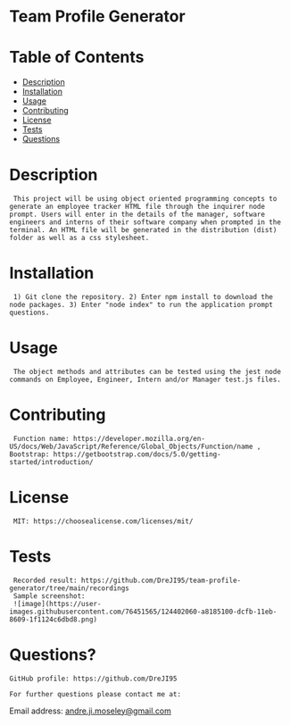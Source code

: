 
  # Team Profile Generator

  # Table of Contents
  * [Description](#description)
  * [Installation](#installation)
  * [Usage](#usage)
  * [Contributing](#contributing)
  * [License](#license)
  * [Tests](#tests)
  * [Questions](#questions?)

  # Description
     This project will be using object oriented programming concepts to generate an employee tracker HTML file through the inquirer node prompt. Users will enter in the details of the manager, software engineers and interns of their software company when prompted in the terminal. An HTML file will be generated in the distribution (dist) folder as well as a css stylesheet.

  # Installation 
     1) Git clone the repository. 2) Enter npm install to download the node packages. 3) Enter "node index" to run the application prompt questions. 

  # Usage 
     The object methods and attributes can be tested using the jest node commands on Employee, Engineer, Intern and/or Manager test.js files.

  # Contributing
     Function name: https://developer.mozilla.org/en-US/docs/Web/JavaScript/Reference/Global_Objects/Function/name , Bootstrap: https://getbootstrap.com/docs/5.0/getting-started/introduction/ 

  # License
     MIT: https://choosealicense.com/licenses/mit/

  # Tests
     Recorded result: https://github.com/DreJI95/team-profile-generator/tree/main/recordings
     Sample screenshot: 
     ![image](https://user-images.githubusercontent.com/76451565/124402060-a8185100-dcfb-11eb-8609-1f1124c6dbd8.png)     

  # Questions?

    GitHub profile: https://github.com/DreJI95
     
    For further questions please contact me at:

  Email address: andre.ji.moseley@gmail.com
